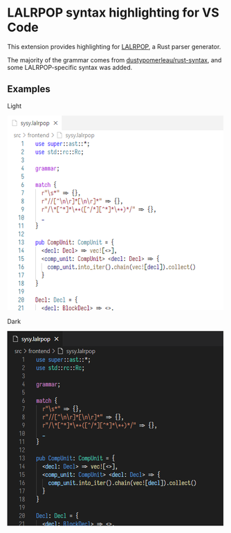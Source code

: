 # LALRPOP syntax highlighting for VS Code

This extension provides highlighting for [LALRPOP](https://github.com/lalrpop/lalrpop), a Rust parser generator.

The majority of the grammar comes from [dustypomerleau/rust-syntax](https://github.com/dustypomerleau/rust-syntax), and some LALRPOP-specific syntax was added.

## Examples

Light

![light](assets/light.png)

Dark

![dark](assets/dark.png)

